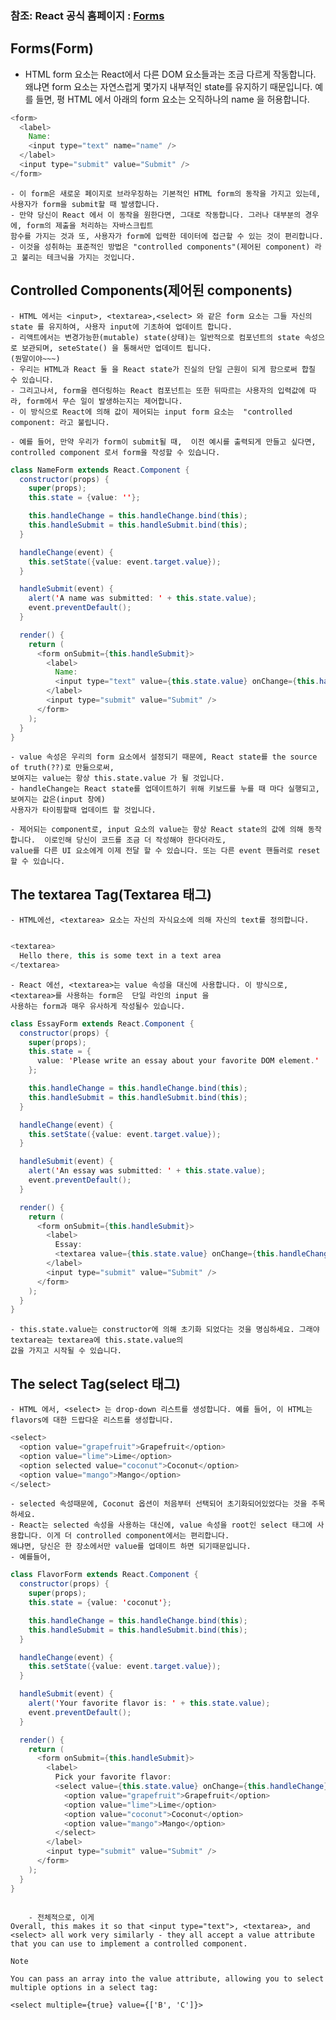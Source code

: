 ### 참조: React 공식 홈페이지 : [Forms](https://reactjs.org/docs/forms.html)

## Forms(Form)
- HTML form 요소는 React에서 다른 DOM 요소들과는 조금 다르게 작동합니다. 왜냐면 form 요소는 자연스럽게 몇가지 내부적인 
 state를 유지하기 때문입니다. 예를 들면, 평 HTML 에서 아래의 form 요소는 오직하나의 name 을 허용합니다.

~~~Java Script
<form>
  <label>
    Name:
    <input type="text" name="name" />
  </label>
  <input type="submit" value="Submit" />
</form>
~~~
    - 이 form은 새로운 페이지로 브라우징하는 기본적인 HTML form의 동작을 가지고 있는데, 사용자가 form을 submit할 때 발생합니다.
    - 만약 당신이 React 에서 이 동작을 원한다면, 그대로 작동합니다. 그러나 대부분의 경우에, form의 제출을 처리하는 자바스크립트
    함수를 가지는 것과 또, 사용자가 form에 입력한 데이터에 접근할 수 있는 것이 편리합니다.
    - 이것을 성취하는 표준적인 방법은 "controlled components"(제어된 component) 라고 불리는 테크닉을 가지는 것입니다. 

## Controlled Components(제어된 components)
    - HTML 에서는 <input>, <textarea>,<select> 와 같은 form 요소는 그들 자신의 state 를 유지하여, 사용자 input에 기초하여 업데이트 합니다.
    - 리액트에서는 변경가능한(mutable) state(상태)는 일반적으로 컴포넌트의 state 속성으로 보관되며, seteState() 을 통해서만 업데이트 됩니다.
    (뭔말이야~~~)
    - 우리는 HTML과 React 둘 을 React state가 진실의 단일 근원이 되게 함으로써 합칠 수 있습니다.
    - 그리고나서, form을 렌더링하는 React 컴포넌트는 또한 뒤따르는 사용자의 입력값에 따라, form에서 무슨 일이 발생하는지는 제어합니다.
    - 이 방식으로 React에 의해 값이 제어되는 input form 요소는  "controlled component: 라고 불립니다.

    - 예를 들어, 만약 우리가 form이 submit될 때,  이전 예시를 출력되게 만들고 싶다면, controlled component 로서 form을 작성할 수 있습니다.
~~~Java Script
class NameForm extends React.Component {
  constructor(props) {
    super(props);
    this.state = {value: ''};

    this.handleChange = this.handleChange.bind(this);
    this.handleSubmit = this.handleSubmit.bind(this);
  }

  handleChange(event) {
    this.setState({value: event.target.value});
  }

  handleSubmit(event) {
    alert('A name was submitted: ' + this.state.value);
    event.preventDefault();
  }

  render() {
    return (
      <form onSubmit={this.handleSubmit}>
        <label>
          Name:
          <input type="text" value={this.state.value} onChange={this.handleChange} />
        </label>
        <input type="submit" value="Submit" />
      </form>
    );
  }
}
~~~

    - value 속성은 우리의 form 요소에서 설정되기 때문에, React state를 the source of truth(??)로 만듦으로써,
    보여지는 value는 항상 this.state.value 가 될 것입니다.
    - handleChange는 React state를 업데이트하기 위해 키보드를 누를 때 마다 실행되고, 보여지는 값은(input 창에) 
    사용자가 타이핑할때 업데이트 할 것입니다.
    
    - 제어되는 component로, input 요소의 value는 항상 React state의 값에 의해 동작합니다.  이로인해 당신이 코드를 조금 더 작성해야 한다더라도,
    value를 다른 UI 요소에게 이제 전달 할 수 있습니다. 또는 다른 event 핸들러로 reset 할 수 있습니다.

## The textarea Tag(Textarea 태그)
    - HTML에선, <textarea> 요소는 자신의 자식요소에 의해 자신의 text를 정의합니다.
~~~Java Script

<textarea>
  Hello there, this is some text in a text area
</textarea>
~~~
    - React 에선, <textarea>는 value 속성을 대신에 사용합니다. 이 방식으로, <textarea>를 사용하는 form은  단일 라인의 input 을 
    사용하는 form과 매우 유사하게 작성될수 있습니다.
~~~Java Script
class EssayForm extends React.Component {
  constructor(props) {
    super(props);
    this.state = {
      value: 'Please write an essay about your favorite DOM element.'
    };

    this.handleChange = this.handleChange.bind(this);
    this.handleSubmit = this.handleSubmit.bind(this);
  }

  handleChange(event) {
    this.setState({value: event.target.value});
  }

  handleSubmit(event) {
    alert('An essay was submitted: ' + this.state.value);
    event.preventDefault();
  }

  render() {
    return (
      <form onSubmit={this.handleSubmit}>
        <label>
          Essay:
          <textarea value={this.state.value} onChange={this.handleChange} />
        </label>
        <input type="submit" value="Submit" />
      </form>
    );
  }
}

~~~
    - this.state.value는 constructor에 의해 초기화 되었다는 것을 명심하세요. 그래야 textarea는 textarea에 this.state.value의 
    값을 가지고 시작될 수 있습니다.

## The select Tag(select 태그)
    - HTML 에서, <select> 는 drop-down 리스트를 생성합니다. 예를 들어, 이 HTML는 flavors에 대한 드랍다운 리스트를 생성합니다.
~~~Java Script
<select>
  <option value="grapefruit">Grapefruit</option>
  <option value="lime">Lime</option>
  <option selected value="coconut">Coconut</option>
  <option value="mango">Mango</option>
</select>
~~~
    - selected 속성때문에, Coconut 옵션이 처음부터 선택되어 초기화되어있었다는 것을 주목하세요. 
    - React는 selected 속성을 사용하는 대신에, value 속성을 root인 select 태그에 사용합니다. 이게 더 controlled component에서는 편리합니다.
    왜냐면, 당신은 한 장소에서만 value를 업데이트 하면 되기때문입니다.
    - 예를들어, 
~~~Java Script
class FlavorForm extends React.Component {
  constructor(props) {
    super(props);
    this.state = {value: 'coconut'};

    this.handleChange = this.handleChange.bind(this);
    this.handleSubmit = this.handleSubmit.bind(this);
  }

  handleChange(event) {
    this.setState({value: event.target.value});
  }

  handleSubmit(event) {
    alert('Your favorite flavor is: ' + this.state.value);
    event.preventDefault();
  }

  render() {
    return (
      <form onSubmit={this.handleSubmit}>
        <label>
          Pick your favorite flavor:
          <select value={this.state.value} onChange={this.handleChange}>
            <option value="grapefruit">Grapefruit</option>
            <option value="lime">Lime</option>
            <option value="coconut">Coconut</option>
            <option value="mango">Mango</option>
          </select>
        </label>
        <input type="submit" value="Submit" />
      </form>
    );
  }
}
~~~
~~~

    - 전체적으로, 이게 
Overall, this makes it so that <input type="text">, <textarea>, and <select> all work very similarly - they all accept a value attribute that you can use to implement a controlled component.

Note

You can pass an array into the value attribute, allowing you to select multiple options in a select tag:

<select multiple={true} value={['B', 'C']}>


